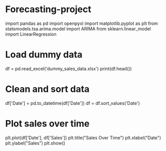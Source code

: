 # Forecasting-project

import pandas as pd 
import openpyxl
import matplotlib.pyplot as plt
from statsmodels.tsa.arima.model import ARIMA
from sklearn.linear_model import LinearRegression

# Load dummy data
df = pd.read_excel('dummy_sales_data.xlsx')
print(df.head())

# Clean and sort data
df['Date'] = pd.to_datetime(df['Date'])
df = df.sort_values('Date')

# Plot sales over time
plt.plot(df['Date'], df['Sales'])
plt.title("Sales Over Time")
plt.xlabel("Date")
plt.ylabel("Sales")
plt.show()


